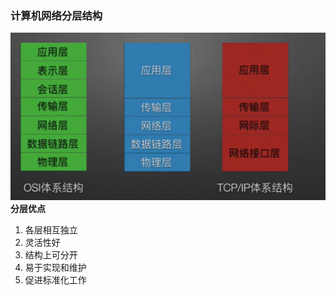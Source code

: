 ### 计算机网络分层结构
![](../picture/计算机网路分层结构.png)
**分层优点**  
1. 各层相互独立
2. 灵活性好
3. 结构上可分开
4. 易于实现和维护
5. 促进标准化工作

###